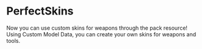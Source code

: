 # PerfectSkins
Now you can use custom skins for weapons through the pack resource!
Using Custom Model Data, you can create your own skins for weapons and tools.
